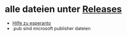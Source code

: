 # alle dateien unter [Releases](https://github.com/ITSicherheitPublikationen/stand-23.10.2018/releases)
- [Hilfe zu esperanto](http://esperanto.net/de/)
- .pub sind microsoft publisher dateien
